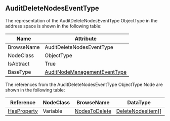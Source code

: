 <!-- objecttype -->
## AuditDeleteNodesEventType
  
The representation of the AuditDeleteNodesEventType ObjectType in the address space is shown in the following table:  

|Name|Attribute|
|---|---|
|BrowseName|AuditDeleteNodesEventType|
|NodeClass|ObjectType|
|IsAbtract|True|
|BaseType|[AuditNodeManagementEventType](../../../Part5/ObjectTypes/AuditNodeManagementEventType/readme.md)|

The references from the AuditDeleteNodesEventType ObjectType Node are shown in the following table:  

|Reference|NodeClass|BrowseName|DataType|TypeDefinition|ModellingRule|
|---|---|---|---|---|---|
|[HasProperty](../../../Part3/ReferenceTypes/HasProperty/readme.md)|Variable|[NodesToDelete](#NodesToDelete)|[DeleteNodesItem](../../../Part4/DataTypes/DeleteNodesItem/readme.md)[]|[PropertyType](../../Part5/VariableTypes/PropertyType/readme.md)|[Mandatory](../../Objects/Mandatory/readme.md)|


